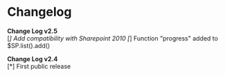 # Changelog

**Change Log v2.5**  
[*] Add compatibility with Sharepoint 2010
[*] Function "progress" added to $SP.list().add()

**Change Log v2.4**  
[*] First public release